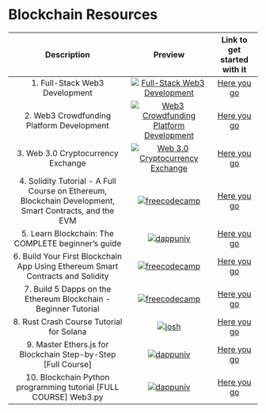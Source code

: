 # Blockchain Resources

|Description | Preview   | Link to get started with it   |
| :------------: | :------------: | :------------: |
|  1. Full-Stack Web3 Development| <center> [![Full-Stack Web3 Development](https://i.ytimg.com/vi/gyMwXuJrbJQ/mqdefault.jpg "Full-Stack Web3 Development")](https://www.youtube.com/watch?v=gyMwXuJrbJQ "Full-Stack Web3 Development") <center>  | [Here you go](https://www.youtube.com/watch?v=gyMwXuJrbJQ)
|  2. Web3 Crowdfunding Platform Development| <center> [![Web3 Crowdfunding Platform Development](https://user-images.githubusercontent.com/81804004/224605757-578529c6-016f-4e18-a5a9-f44267854b84.png "Web3 Crowdfunding Platform Development")](https://youtu.be/BDCT6TYLYdI "Web3 Crowdfunding Platform Development") <center>  | [Here you go](https://youtu.be/BDCT6TYLYdI)
|  3. Web 3.0 Cryptocurrency Exchange| <center> [![Web 3.0 Cryptocurrency Exchange](https://user-images.githubusercontent.com/81804004/224606630-3fd9fbc1-50a6-4029-badd-53a09a834ddf.png "Web 3.0 Cryptocurrency Exchange")](https://youtu.be/Y89q6T1r1Yg "Web 3.0 Cryptocurrency Exchange") <center>  | [Here you go](https://youtu.be/Y89q6T1r1Yg)
|  4. Solidity Tutorial - A Full Course on Ethereum, Blockchain Development, Smart Contracts, and the EVM| <center> [![freecodecamp](https://i.ytimg.com/vi/ipwxYa-F1uY/hq720.jpg)](https://www.youtube.com/watch?v=ipwxYa-F1uY) <center>  | [Here you go](https://www.youtube.com/watch?v=ipwxYa-F1uY)
|  5. Learn Blockchain: The COMPLETE beginner’s guide| <center> [![dappuniv](https://i.ytimg.com/vi/99pYGpTWcXM/hq720.jpg)](https://www.youtube.com/watch?v=99pYGpTWcXM) <center>  | [Here you go](https://www.youtube.com/watch?v=99pYGpTWcXM)
|  6. Build Your First Blockchain App Using Ethereum Smart Contracts and Solidity| <center> [![freecodecamp](https://i.ytimg.com/vi/coQ5dg8wM2o/hq720.jpg)](https://www.youtube.com/watch?v=coQ5dg8wM2o) <center>  | [Here you go](https://www.youtube.com/watch?v=coQ5dg8wM2o)
|  7. Build 5 Dapps on the Ethereum Blockchain - Beginner Tutorial| <center> [![freecodecamp](https://i.ytimg.com/vi/8wMKq7HvbKw/hq720.jpg)](https://www.youtube.com/watch?v=8wMKq7HvbKw) <center>  | [Here you go](https://www.youtube.com/watch?v=8wMKq7HvbKw)
|  8. Rust Crash Course Tutorial for Solana| <center> [![josh](https://i.ytimg.com/vi/-AAtfPHEMbA/hq720.jpg)](https://www.youtube.com/watch?v=-AAtfPHEMbA&list=PL53JxaGwWUqCr3xm4qvqbgpJ4Xbs4lCs7) <center>  | [Here you go](https://www.youtube.com/watch?v=-AAtfPHEMbA&list=PL53JxaGwWUqCr3xm4qvqbgpJ4Xbs4lCs7)
|  9. Master Ethers.js for Blockchain Step-by-Step [Full Course]| <center> [![dappuniv](https://i.ytimg.com/vi/yk7nVp5HTCk/hq720.jpg)](https://www.youtube.com/watch?v=yk7nVp5HTCk) <center>  | [Here you go](https://www.youtube.com/watch?v=yk7nVp5HTCk)
|  10. Blockchain Python programming tutorial [FULL COURSE] Web3.py| <center> [![dappuniv](https://i.ytimg.com/vi/pZSegEXtgAE/hq720.jpg)](https://www.youtube.com/watch?v=pZSegEXtgAE) <center>  | [Here you go](https://www.youtube.com/watch?v=pZSegEXtgAE)
